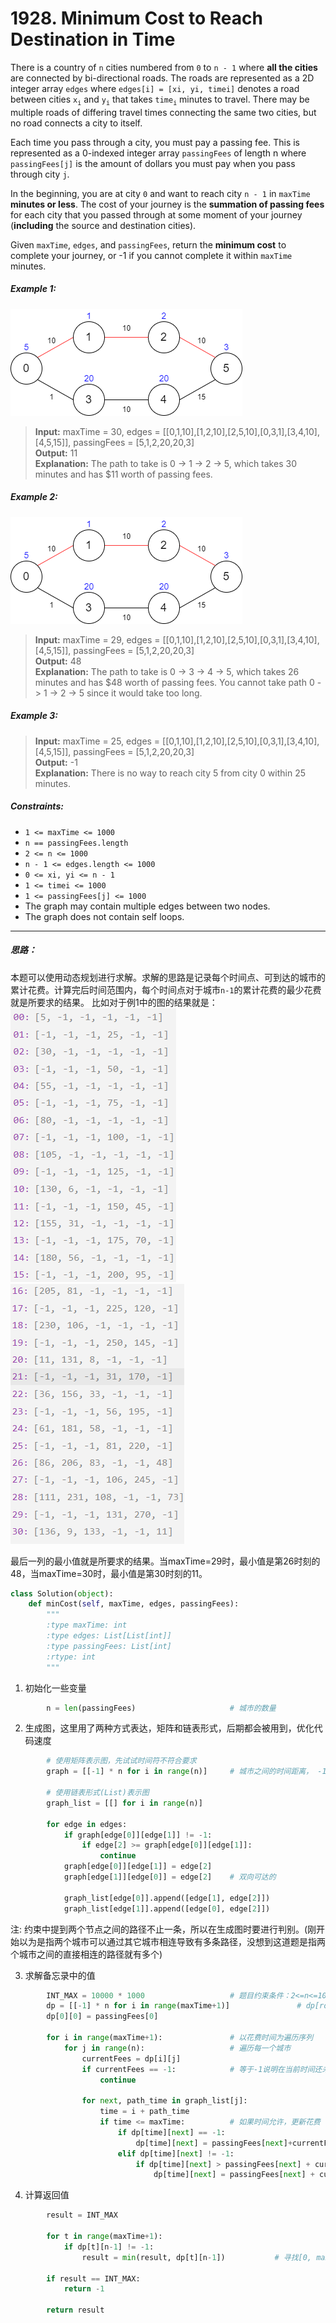 # 1928. Minimum Cost to Reach Destination in Time

There is a country of `n` cities numbered from `0` to `n - 1` where **all the cities** are connected by bi-directional roads. The roads are represented as a 2D integer array `edges` where `edges[i] = [xi, yi, timei]` denotes a road between cities `x`<sub>`i`</sub> and `y`<sub>`i`</sub> that takes `time`<sub>`i`</sub> minutes to travel. There may be multiple roads of differing travel times connecting the same two cities, but no road connects a city to itself.

Each time you pass through a city, you must pay a passing fee. This is represented as a 0-indexed integer array `passingFees` of length n where `passingFees[j]` is the amount of dollars you must pay when you pass through city `j`.

In the beginning, you are at city `0` and want to reach city `n - 1` in `maxTime` **minutes or less**. The cost of your journey is the **summation of passing fees** for each city that you passed through at some moment of your journey (**including** the source and destination cities).

Given `maxTime`, `edges`, and `passingFees`, return the **minimum cost** to complete your journey, or -1 if you cannot complete it within `maxTime` minutes.

##### Example 1:
![例图](./source/leetgraph1-1.png)  
> **Input:** maxTime = 30, edges = [[0,1,10],[1,2,10],[2,5,10],[0,3,1],[3,4,10],[4,5,15]], passingFees = [5,1,2,20,20,3]  
> **Output:** 11  
> **Explanation:** The path to take is 0 -> 1 -> 2 -> 5, which takes 30 minutes and has $11 worth of passing fees.

##### Example 2:
![例图](./source/leetgraph1-1.png)  

> **Input:** maxTime = 29, edges = [[0,1,10],[1,2,10],[2,5,10],[0,3,1],[3,4,10],[4,5,15]], passingFees = [5,1,2,20,20,3]  
> **Output:** 48  
> **Explanation:** The path to take is 0 -> 3 -> 4 -> 5, which takes 26 minutes and has $48 worth of passing fees.
You cannot take path 0 -> 1 -> 2 -> 5 since it would take too long.

##### Example 3:
> **Input:** maxTime = 25, edges = [[0,1,10],[1,2,10],[2,5,10],[0,3,1],[3,4,10],[4,5,15]], passingFees = [5,1,2,20,20,3]  
> **Output:** -1  
> **Explanation:** There is no way to reach city 5 from city 0 within 25 minutes.

##### Constraints:
* `1 <= maxTime <= 1000`
* `n == passingFees.length`
* `2 <= n <= 1000`
* `n - 1 <= edges.length <= 1000`
* `0 <= xi, yi <= n - 1`
* `1 <= timei <= 1000`
* `1 <= passingFees[j] <= 1000`
* The graph may contain multiple edges between two nodes.
* The graph does not contain self loops.

---
##### 思路：
本题可以使用动态规划进行求解。求解的思路是记录每个时间点、可到达的城市的累计花费。计算完后时间范围内，每个时间点对于城市`n-1`的累计花费的最少花费就是所要求的结果。
比如对于例1中的图的结果就是：
![上半部分](./source/up.jpg)  
![下半部分](./source/down.jpg) 

最后一列的最小值就是所要求的结果。当maxTime=29时，最小值是第26时刻的48，当maxTime=30时，最小值是第30时刻的11。

```python
class Solution(object):
    def minCost(self, maxTime, edges, passingFees):
        """
        :type maxTime: int
        :type edges: List[List[int]]
        :type passingFees: List[int]
        :rtype: int
        """ 
```

1. 初始化一些变量

```python
        n = len(passingFees)                     # 城市的数量
```

2. 生成图，这里用了两种方式表达，矩阵和链表形式，后期都会被用到，优化代码速度

```python
        # 使用矩阵表示图，先试试时间符不符合要求
        graph = [[-1] * n for i in range(n)]     # 城市之间的时间距离， -1表示不可达

        # 使用链表形式(List)表示图
        graph_list = [[] for i in range(n)] 

        for edge in edges:
            if graph[edge[0]][edge[1]] != -1:
                if edge[2] >= graph[edge[0]][edge[1]]:
                    continue
            graph[edge[0]][edge[1]] = edge[2]
            graph[edge[1]][edge[0]] = edge[2]    # 双向可达的
            
            graph_list[edge[0]].append([edge[1], edge[2]])
            graph_list[edge[1]].append([edge[0], edge[2]])
```

注: 约束中提到两个节点之间的路径不止一条，所以在生成图时要进行判别。(刚开始以为是指两个城市可以通过其它城市相连导致有多条路径，没想到这道题是指两个城市之间的直接相连的路径就有多个)

3. 求解备忘录中的值

```python
        INT_MAX = 10000 * 1000                   # 题目约束条件：2<=n<=1000, 1<=passingFees[j] <= 1000
        dp = [[-1] * n for i in range(maxTime+1)]               # dp[row][col]表示 当前时间(row)所在城市(col)累计花费的金钱
        dp[0][0] = passingFees[0]

        for i in range(maxTime+1):               # 以花费时间为遍历序列
            for j in range(n):                   # 遍历每一个城市
                currentFees = dp[i][j]           
                if currentFees == -1:            # 等于-1说明在当前时间还未到达该城市
                    continue

                for next, path_time in graph_list[j]:
                    time = i + path_time
                    if time <= maxTime:          # 如果时间允许，更新花费
                        if dp[time][next] == -1:
                            dp[time][next] = passingFees[next]+currentFees
                        elif dp[time][next] != -1:
                            if dp[time][next] > passingFees[next] + currentFees:
                                dp[time][next] = passingFees[next] + currentFees
```

4. 计算返回值

```python
        result = INT_MAX

        for t in range(maxTime+1):
            if dp[t][n-1] != -1:
                result = min(result, dp[t][n-1])           # 寻找[0, maxTime]时间内到达最后一个城市花费最少的金钱
        
        if result == INT_MAX:
            return -1

        return result
```